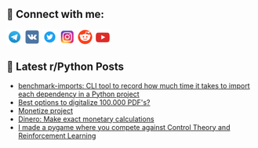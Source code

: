 ## 🔎 Connect with me:
[<img src="https://github.com/bullbesh/bullbesh/blob/main/images/Telegram.png" width="32" height="32" />](https://t.me/bullbesh)
[<img src="https://github.com/bullbesh/bullbesh/blob/main/images/VK.png" width="32" height="32" />](https://vk.com/bullbesh)
[<img src="https://github.com/bullbesh/bullbesh/blob/main/images/Twitter.png" width="32" height="32" />](https://twitter.com/bullbesh1)
[<img src="https://github.com/bullbesh/bullbesh/blob/main/images/Instagram.png" width="32" height="32" />](https://www.instagram.com/bullbesh)
[<img src="https://github.com/bullbesh/bullbesh/blob/main/images/Reddit.png" width="32" height="32" />](https://www.reddit.com/user/bullbesh)
[<img src="https://github.com/bullbesh/bullbesh/blob/main/images/YouTube.png" width="32" height="32" />](https://www.youtube.com/channel/UCtfjRs6uzgq5mfm8S06WTcg)

## 📕 Latest r/Python Posts
<!-- BLOG-POST-LIST:START -->
- [benchmark-imports: CLI tool to record how much time it takes to import each dependency in a Python project](https://www.reddit.com/r/Python/comments/ym1bc6/benchmarkimports_cli_tool_to_record_how_much_time/)
- [Best options to digitalize 100.000 PDF&#39;s?](https://www.reddit.com/r/Python/comments/ym0itn/best_options_to_digitalize_100000_pdfs/)
- [Monetize project](https://www.reddit.com/r/Python/comments/ylzq6b/monetize_project/)
- [Dinero: Make exact monetary calculations](https://www.reddit.com/r/Python/comments/ylzpae/dinero_make_exact_monetary_calculations/)
- [I made a pygame where you compete against Control Theory and Reinforcement Learning](https://www.reddit.com/r/Python/comments/ylzit9/i_made_a_pygame_where_you_compete_against_control/)
<!-- BLOG-POST-LIST:END -->
